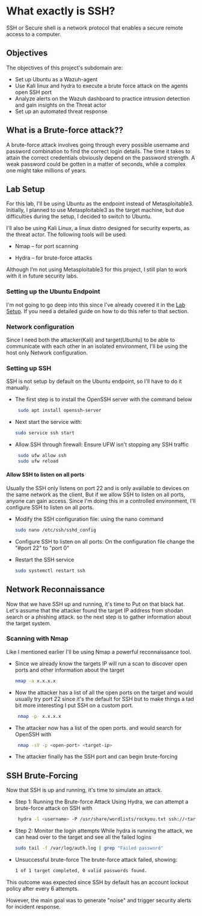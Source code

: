 
# What exactly is SSH?
SSH or Secure shell is a network protocol that enables a secure remote access to a computer.

## Objectives
The objectives of this project's subdomain are:

- Set up Ubuntu as a Wazuh-agent
- Use Kali linux and hydra to execute a brute force attack on the agents open SSH port
- Analyze alerts on the Wazuh dashboard to practice intrusion detection and gain insights on the Threat actor
- Set up an automated threat response

## What is a Brute-force attack??
A brute-force attack involves going through every possible username and password combination to find the correct login details. The time it takes to attain the correct credentials obviously depend on the password strength. A weak password could be gotten in a matter of seconds, while a complex one might take millions of years.

## Lab Setup
For this lab, I'll be using Ubuntu as the endpoint instead of Metasploitable3. Initially, I planned to use Metasploitable3 as the target machine, but due difficulties during the setup, I decided to switch to Ubuntu.

I'll also be using Kali Linux, a linux distro designed for security experts, as the threat actor. The following tools will be used:

- Nmap – for port scanning

- Hydra – for brute-force attacks

Although I’m not using Metasploitable3 for this project, I still plan to work with it in future security labs.

### Setting up the Ubuntu Endpoint
I'm not going to go deep into this since I've already covered it in the [Lab Setup](). If you need a detailed guide on how to do this refer to that section.

### Network configuration
Since I need both the attacker(Kali) and target(Ubuntu) to be able to communicate with each other in an isolated environment, I'll be using the host only Network configuration.

### Setting up SSH
SSH is not setup by default on the Ubuntu endpoint, so I'll have to do it manually.

- The first step is to install the OpenSSH server with the command below
  ``` bash
   sudo apt install openssh-server 

- Next start the service with:
  ``` bash
  sudo service ssh start

- Allow SSH through firewall: Ensure UFW isn't stopping any SSH traffic
  ``` bash
   sudo ufw allow ssh
   sudo ufw reload

#### Allow SSH to listen on all ports
Usually the SSH only listens on port 22 and is only available to devices on the same network as the client, But if we allow SSH to listen on all ports, anyone can gain access. Since I'm doing this in a controlled environment, I'll configure SSH to listen on all ports.

- Modify the SSH configuration file: using the nano command
   ``` bash
  sudo nano /etc/ssh/sshd_config

- Configure SSH to listen on all ports: On the configuration file change the "#port 22" to "port 0"

- Restart the SSH service
  ``` bash
  sudo systemctl restart ssh

## Network Reconnaissance 
Now that we have SSH up and running, it's time to Put on that black hat. Let's assume that the attacker found the target IP address from shodan search or a phishing attack. so the next step is to gather information about the target system.

### Scanning with Nmap
Like I mentioned earlier I'll be using Nmap a powerful reconnaissance tool.

- Since we already know the targets IP will run a scan to discover open ports and other information about the target 
  ``` bash
  nmap -a x.x.x.x

- Now the attacker has a list of all the open ports on the target and would usually try port 22 since it's the default for SSH but to make things a tad bit more interesting I put SSH on a custom port.
  ``` bash
   nmap -p- x.x.x.x

- The attacker now has a list of the open ports. and would search for OpenSSH with
   ``` bash
    nmap -sV -p <open-port> <target-ip>

- The attacker finally has the SSH port and can begin brute-forcing
 
## SSH Brute-Forcing
Now that SSH is up and running, it's time to simulate an attack.

- Step 1: Running the Brute-force Attack
 Using Hydra, we can attempt a brute-force attack on SSH with
  ``` bash
   hydra -l <username> -P /usr/share/wordlists/rockyou.txt ssh://<target-ip>

- Step 2: Monitor the login attempts
  While hydra is running the attack, we can head over to the target and see all the failed logins
  ``` bash
  sudo tail -f /var/log/auth.log | grep "Failed password"

- Unsuccessful brute-force
  The brute-force attack failed, showing:
   ``` bash
   1 of 1 target completed, 0 valid passwords found.
This outcome was expected since SSH by default has an account lockout policy after every 6 attempts. 

However, the main goal was to generate "noise" and trigger security alerts for incident response.
